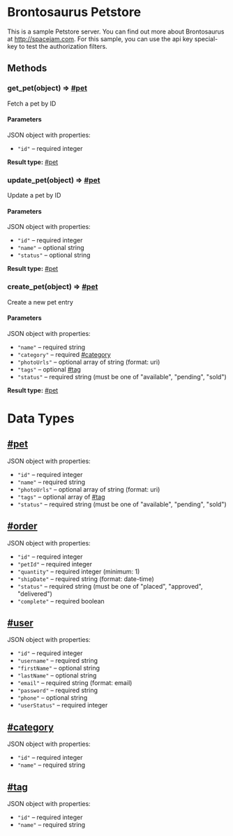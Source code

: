 # Brontosaurus Petstore


This is a sample Petstore server. You can find out more about Brontosaurus
at http://spacejam.com. For this sample, you can use the api key
special-key to test the authorization filters.


## Methods

### get_pet(object) ⇒ [#pet](#pet)

Fetch a pet by ID

#### Parameters

JSON object with properties:

* `"id"` – required integer

**Result type:** [#pet](#pet)

### update_pet(object) ⇒ [#pet](#pet)

Update a pet by ID

#### Parameters

JSON object with properties:

* `"id"` – required integer
* `"name"` – optional string
* `"status"` – optional string

**Result type:** [#pet](#pet)

### create_pet(object) ⇒ [#pet](#pet)

Create a new pet entry

#### Parameters

JSON object with properties:

* `"name"` – required string
* `"category"` – required [#category](#category)
* `"photoUrls"` – optional array of string (format: uri)
* `"tags"` – optional [#tag](#tag)
* `"status"` – required string (must be one of "available", "pending", "sold")

**Result type:** [#pet](#pet)

# Data Types

## <a name=#pet>[#pet](#pet)</a>

JSON object with properties:

* `"id"` – required integer
* `"name"` – required string
* `"photoUrls"` – optional array of string (format: uri)
* `"tags"` – optional array of [#tag](#tag)
* `"status"` – required string (must be one of "available", "pending", "sold")

## <a name=#order>[#order](#order)</a>

JSON object with properties:

* `"id"` – required integer
* `"petId"` – required integer
* `"quantity"` – required integer (minimum: 1)
* `"shipDate"` – required string (format: date-time)
* `"status"` – required string (must be one of "placed", "approved", "delivered")
* `"complete"` – required boolean

## <a name=#user>[#user](#user)</a>

JSON object with properties:

* `"id"` – required integer
* `"username"` – required string
* `"firstName"` – optional string
* `"lastName"` – optional string
* `"email"` – required string (format: email)
* `"password"` – required string
* `"phone"` – optional string
* `"userStatus"` – required integer

## <a name=#category>[#category](#category)</a>

JSON object with properties:

* `"id"` – required integer
* `"name"` – required string

## <a name=#tag>[#tag](#tag)</a>

JSON object with properties:

* `"id"` – required integer
* `"name"` – required string

